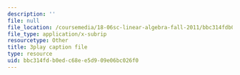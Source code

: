 ```yaml
---
description: ''
file: null
file_location: /coursemedia/18-06sc-linear-algebra-fall-2011/bbc314fdb0edc68ee5d909e06bc026f0_h0m2tsmSPTI.srt
file_type: application/x-subrip
resourcetype: Other
title: 3play caption file
type: resource
uid: bbc314fd-b0ed-c68e-e5d9-09e06bc026f0
---
```

